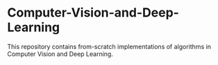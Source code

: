 # Computer-Vision-and-Deep-Learning

This repository contains from-scratch implementations of algorithms in Computer Vision and Deep Learning.
